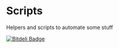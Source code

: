 Scripts
=======

Helpers and scripts to automate some stuff 


[![Bitdeli Badge](https://d2weczhvl823v0.cloudfront.net/RafalSladek/scripts/trend.png)](https://bitdeli.com/free "Bitdeli Badge")

